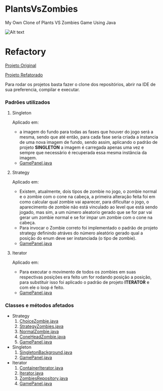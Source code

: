 # PlantsVsZombies
My Own Clone of Plants VS Zombies Game Using Java

![Alt text](/../master/pvz.png?raw=true "Screenshot")


# Refactory

[Projeto Original](https://github.com/arminkz/PlantsVsZombies)

[Projeto Refatorado](https://github.com/barbosajackson/PlantsVsZombies)

Para rodar os projetos basta fazer o clone dos repositórios, abrir na IDE  de sua preferencia, compilar e executar.

### Padrões utilizados

  1. Singleton
  
     Aplicado em:
        - a imagem do fundo para todas as fases que houver do jogo será a mesma, sendo que até então, para cada fase seria criada a instancia de uma nova imagem de fundo, sendo assim, aplicando o padrão de projeto **SINGLETON** a imagem é carregada apenas uma vez e sempre que necessário é recuperada essa mesma instância da imagem.
        - [GamePanel.java](https://github.com/BarbosaJackson/PlantsVsZombies/blob/master/src/GamePanel.java#L58) 
  1. Strategy
  
     Aplicado em:
     - Existem, atualmente, dois tipos de zombie no jogo, o zombie normal e o zombie com o cone na cabeça, a primeira alteração feita foi em como calcular qual zombie vai aparecer, para dificultar o jogo, o aparecimento de zombie não está vinculado ao level que está sendo jogado, mas sim, a um número aleatorio gerado que se for par vai gerar um zombie normal e se for impar um zombie com o cone na cabeça.
     - Para invocar o Zombie correto foi implementado o padrão de projeto strategy definindo atráves do número aleatório gerado qual a posição do enum deve ser  instanciada (o tipo de zombie).
     - [GamePanel.java](https://github.com/BarbosaJackson/PlantsVsZombies/blob/master/src/GamePanel.java#L119)

  1. Iterator
  
     Aplicado em:
        - Para executar o movimento de todos os zombies em suas respectivas posições era feito um for rodando posição a posição, para substituir isso foi aplicado o padrão de projeto **ITERATOR** e com ele o loop é feito.
        - [GamePanel.java](https://github.com/BarbosaJackson/PlantsVsZombies/blob/master/src/GamePanel.java#L130)

### Classes e métodos afetados
  - Strategy
    1. [ChoiceZombie.java](https://github.com/BarbosaJackson/PlantsVsZombies/blob/master/src/ChoiceZombie.java)
    1. [StrategyZombies.java](https://github.com/BarbosaJackson/PlantsVsZombies/blob/master/src/StrategyZombies.java)
    1. [NormalZombie.java](https://github.com/BarbosaJackson/PlantsVsZombies/blob/master/src/NormalZombie.java)
    1. [ConeHeadZombie.java](https://github.com/BarbosaJackson/PlantsVsZombies/blob/master/src/ConeHeadZombie.java)
    1. [GamePanel.java](https://github.com/BarbosaJackson/PlantsVsZombies/blob/master/src/GamePanel.java#L119)
  - Singleton
    1. [SingletonBackground.java](https://github.com/BarbosaJackson/PlantsVsZombies/blob/master/src/SingletonBackground.java)
    1. [GamePanel.java](https://github.com/BarbosaJackson/PlantsVsZombies/blob/master/src/GamePanel.java#L58)
  - Iterator
    1. [ContainerIterator.java](https://github.com/BarbosaJackson/PlantsVsZombies/blob/master/src/ContainerIterator.java)
    1. [Iterator.java](https://github.com/BarbosaJackson/PlantsVsZombies/blob/master/src/Iterator.java)
    1. [ZombiesRepository.java](https://github.com/BarbosaJackson/PlantsVsZombies/blob/master/src/ZombiesRepository.java)
    1. [GamePanel.java](https://github.com/BarbosaJackson/PlantsVsZombies/blob/master/src/GamePanel.java#L130)
